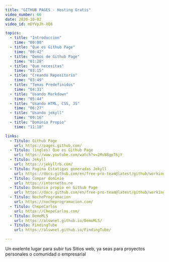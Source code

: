 ```yaml
---
title: "GITHUB PAGES - Hosting Gratis"
video_number: 66
date: 2020-10-02
video_id: mDYVpJh-XQ8

topics:
  - title: "Introduccion"
    time: "00:00"
  - title: "Que es Github Page"
    time: "00:42"
  - title: "Demos de Github Page"
    time: "01:28"
  - title: "Que necesitas"
    time: "03:15"
  - title: "Creando Repositorio"
    time: "03:49"
  - title: "Temas Predefinidos"
    time: "04:31"
  - title: "Usando Markdown"
    time: "05:44"
  - title: "Usando HTML, CSS, JS"
    time: "06:27"
  - title: "Usando jekyll"
    time: "09:16"
  - title: "Dominio Propio"
    time: "11:10"

links:
  - Titulo: Github Page
    url: https://pages.github.com/
  - Titulo: (ingles) Que es Github Page
    url: https://www.youtube.com/watch?v=2MsN8gpT6jY
  - Titulo: Jekyll
    url: https://jekyllrb.com/
  - Titulo: Pagina Estatigas generadas Jekyll
    url: https://docs.github.com/en/free-pro-team@latest/github/working-with-github-pages/setting-up-a-github-pages-site-with-jekyll
  - Titulo: Compar dominio
    url: https://internetbs.ne
  - Titulo: Dominio propio en Github Page
    url: https://docs.github.com/en/free-pro-team@latest/github/working-with-github-pages/configuring-a-custom-domain-for-your-github-pages-site
  - Titulo: NocheProgramacion
    url: https://nocheprogramacion.com/
  - Titulo: ChepeCarlos
    url: https://ChepeCarlos.com/
  - Titulo: DemoML5
    url: https://alswnet.github.io/DemoML5/
  - Titulo: FindingTube
    url: https://alswnet.github.io/FindingTube/

---
```


Un exelente lugar para subir tus Sitios web, ya seas para proyectos personales o comunidad o empresarial
